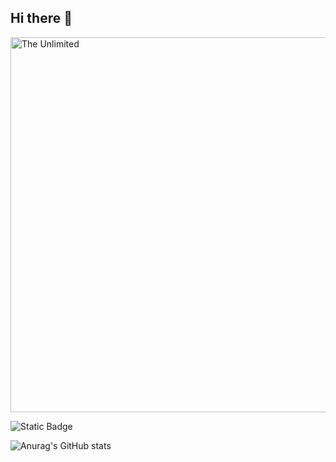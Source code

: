 ## Hi there 👋
<img src="https://github.com/Anatoly1305/Anatoly1305/blob/main/195c8bd3de7b5ff16880cda08d99ef0fcdf190f58890982803b49518a95b6738.gif" alt="The Unlimited" width="600"> 


![Static Badge](https://img.shields.io/badge/py-python-red?style=plastic&logo=python)


![Anurag's GitHub stats](https://github-readme-stats.vercel.app/api?username=Anatoly1305&show_icons=true&theme=radical)
